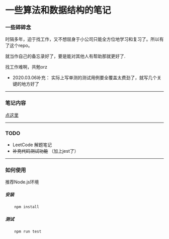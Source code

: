 # 一些算法和数据结构的笔记

### 一些碎碎念

时隔多年，迫于找工作，又不想屈身于小公司只能全方位地学习和复习了。所以有了这个repo。

就当作自己的备忘录好了，要是能对其他人有帮助那就更好了.

找工作难啊，共勉orz

* 2020.03.06补充： 实际上写单测的测试用例要全覆盖太费劲了，就写几个关键的地方好了

***

### 笔记内容

[点这里](./learning.md)

***

### TODO

* LeetCode 解题笔记
* ~~补充代码测试功能~~ （加上jest了）

***

### 如何使用

推荐Node.js环境

##### 安装

```sh
    npm install
```

##### 测试

```sh
    npm run test
```
